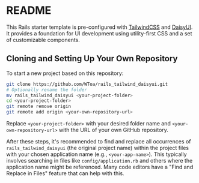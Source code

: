 # README

This Rails starter template is pre-configured with [TailwindCSS](https://tailwindcss.com/) and [DaisyUI](https://daisyui.com/). It provides a foundation for UI development using utility-first CSS and a set of customizable components.

## Cloning and Setting Up Your Own Repository

To start a new project based on this repository:

```sh
git clone https://github.com/WToa/rails_tailwind_daisyui.git
# Optionally rename the folder
mv rails_tailwind_daisyui <your-project-folder>
cd <your-project-folder>
git remote remove origin
git remote add origin <your-own-repository-url>
```

Replace `<your-project-folder>` with your desired folder name and `<your-own-repository-url>` with the URL of your own GitHub repository.

After these steps, it's recommended to find and replace all occurrences of `rails_tailwind_daisyui` (the original project name) within the project files with your chosen application name (e.g., `<your-app-name>`). This typically involves searching in files like `config/application.rb` and others where the application name might be referenced. Many code editors have a "Find and Replace in Files" feature that can help with this.
